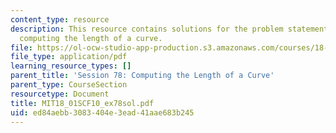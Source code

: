 ```yaml
---
content_type: resource
description: This resource contains solutions for the problem statements related to
  computing the length of a curve.
file: https://ol-ocw-studio-app-production.s3.amazonaws.com/courses/18-01sc-single-variable-calculus-fall-2010/ed84aebb3083404e3ead41aae683b245_MIT18_01SCF10_ex78sol.pdf
file_type: application/pdf
learning_resource_types: []
parent_title: 'Session 78: Computing the Length of a Curve'
parent_type: CourseSection
resourcetype: Document
title: MIT18_01SCF10_ex78sol.pdf
uid: ed84aebb-3083-404e-3ead-41aae683b245
---
```

